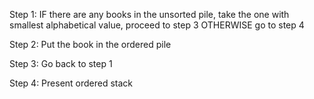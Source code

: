 Step 1: IF there are any books in the unsorted pile, take the one with smallest alphabetical value, proceed to step 3 OTHERWISE go to step 4

Step 2: Put the book in the ordered pile

Step 3: Go back to step 1

Step 4: Present ordered stack